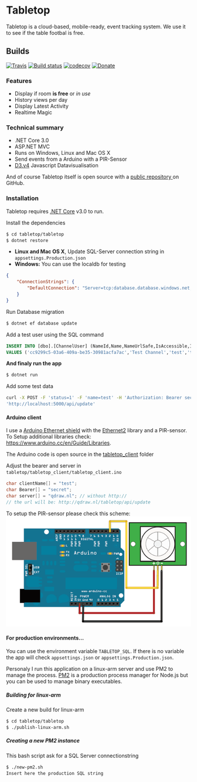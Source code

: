 # Tabletop

Tabletop is a cloud-based, mobile-ready, event tracking system. We use it to see if the table footbal is free.

## Builds
[![Travis](https://img.shields.io/travis/qdraw/tabletop.svg)](https://travis-ci.org/qdraw/tabletop/) [![Build status](https://ci.appveyor.com/api/projects/status/fw7gojff1220kj0r/branch/master?svg=true)](https://ci.appveyor.com/project/qdraw/tabletop/branch/master) [![codecov](https://codecov.io/gh/qdraw/tabletop/branch/master/graph/badge.svg)](https://codecov.io/gh/qdraw/tabletop) [![Donate](https://img.shields.io/badge/Donate-PayPal-green.svg)](https://www.paypal.me/qdrawmedia)

### Features
  - Display if room __is free__ or _in use_
  - History views per day
  - Display Latest Activity
  - Realtime Magic

### Technical summary
  - .NET Core 3.0
  - ASP.NET MVC
  - Runs on Windows, Linux and Mac OS X
  - Send events from a Arduino with a PIR-Sensor
  - [D3.v4](https://d3js.org/) Javascript Datavisualisation

And of course Tabletop itself is open source with a [public repository ](https://github.com/qdraw/tabletop) on GitHub.

### Installation

Tabletop requires [.NET Core](https://www.microsoft.com/net/core) v3.0 to run.

Install the dependencies
```sh
$ cd tabletop/tabletop
$ dotnet restore
```
  - **Linux and Mac OS X**, Update SQL-Server connection string in `appsettings.Production.json`
  - **Windows:** You can use the localdb for testing

```json
{
    "ConnectionStrings": {
        "DefaultConnection": "Server=tcp:database.database.windows.net,1433;Database=databasename;Persist Security Info=False;User ID=adminusername;Password=adminpassword;MultipleActiveResultSets=False;Encrypt=True;TrustServerCertificate=False;Connection Timeout=30;"
    }
}
```
Run Database migration
```sh
$ dotnet ef database update
```

Add a test user using the SQL command
```sql
INSERT INTO [dbo].[ChannelUser] (NameId,Name,NameUrlSafe,IsAccessible,IsVisible,Bearer)
VALUES ('cc9299c5-03a6-409a-be35-30981acfa7ac','Test Channel','test','true','true','secret')
```
**And finaly run the app**

```sh
$ dotnet run
```

Add some test data
```sh
curl -X POST -F 'status=1' -F 'name=test' -H 'Authorization: Bearer secret'
'http://localhost:5000/api/update'
```
#### Arduino client

I use a [Arduino Ethernet shield](https://www.arduino.cc/en/Reference/Ethernet) with the [Ethernet2](https://github.com/adafruit/Ethernet2) library and a PIR-sensor. To Setup additional libraries check: https://www.arduino.cc/en/Guide/Libraries.

The Arduino code is open source in the [tabletop_client](tabletop_client) folder

Adjust the bearer and server in `tabletop/tabletop_client/tabletop_client.ino`
```cpp
char clientName[] = "test";
char Bearer[] = "secret";
char server[] = "qdraw.nl"; // without http://
// the url will be: http://qdraw.nl/tabletop/api/update
```

To setup the PIR-sensor please check this scheme:
![Tabletop Scheme](tabletop_client/tabletop_scheme.gif "Tabletop Scheme")


#### For production environments...

You can use the environment variable `TABLETOP_SQL`. If there is no variable the app will check `appsettings.json` or `appsettings.Production.json`.

Personaly I run this application on a linux-arm server and use PM2 to manage the process. [PM2](http://pm2.keymetrics.io/) is a production process manager for Node.js but you can be used to manage binary executables.

##### Building for linux-arm
Create a new build for linux-arm
```sh
$ cd tabletop/tabletop
$ ./publish-linux-arm.sh
```
##### Creating a new PM2 instance
This bash script ask for a SQL Server connectionstring
```sh
$ ./new-pm2.sh
Insert here the production SQL string
```
